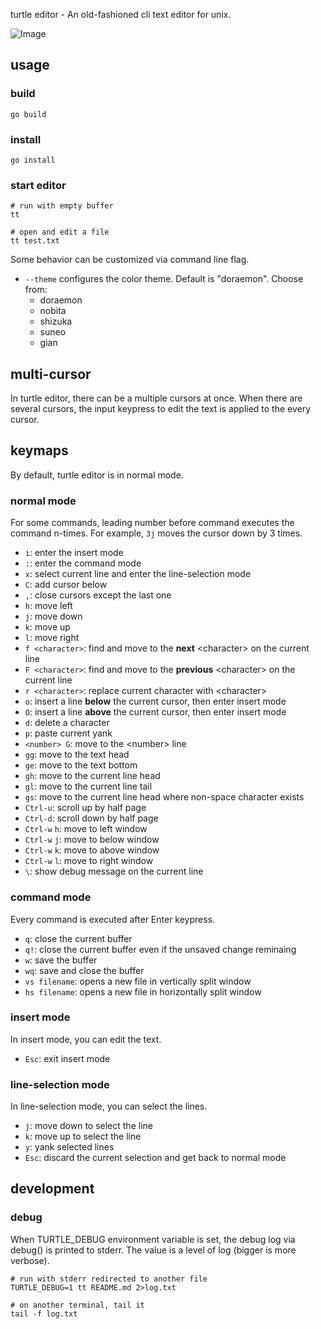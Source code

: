 turtle editor - An old-fashioned cli text editor for unix.

![Image](https://github.com/user-attachments/assets/84280ddc-f619-41ec-a348-3412bbefb21e)

## usage

### build

```shell
go build
```

### install

```shell
go install
```

### start editor

```shell
# run with empty buffer
tt

# open and edit a file
tt test.txt
```

Some behavior can be customized via command line flag.

* `--theme` configures the color theme. Default is "doraemon". Choose from:
  - doraemon
  - nobita
  - shizuka
  - suneo
  - gian

## multi-cursor

In turtle editor, there can be a multiple cursors at once.
When there are several cursors, the input keypress to edit the text is applied to the every cursor.

## keymaps

By default, turtle editor is in normal mode.

### normal mode

For some commands, leading number before command executes the command n-times.
For example, `3j` moves the cursor down by 3 times.

* `i`: enter the insert mode
* `:`: enter the command mode
* `x`: select current line and enter the line-selection mode
* `C`: add cursor below
* `,`: close cursors except the last one
* `h`: move left
* `j`: move down
* `k`: move up
* `l`: move right
* `f <character>`: find and move to the **next** \<character\> on the current line
* `F <character>`: find and move to the **previous** \<character\> on the current line
* `r <character>`: replace current character with \<character\>
* `o`: insert a line **below** the current cursor, then enter insert mode
* `O`: insert a line **above** the current cursor, then enter insert mode
* `d`: delete a character
* `p`: paste current yank
* `<number> G`: move to the \<number\> line
* `gg`: move to the text head
* `ge`: move to the text bottom
* `gh`: move to the current line head
* `gl`: move to the current line tail
* `gs`: move to the current line head where non-space character exists
* `Ctrl-u`: scroll up by half page
* `Ctrl-d`: scroll down by half page
* `Ctrl-w` `h`: move to left window
* `Ctrl-w` `j`: move to below window
* `Ctrl-w` `k`: move to above window
* `Ctrl-w` `l`: move to right window
* `\`: show debug message on the current line

### command mode

Every command is executed after Enter keypress.

* `q`: close the current buffer
* `q!`: close the current buffer even if the unsaved change reminaing
* `w`: save the buffer
* `wq`: save and close the buffer
* `vs filename`: opens a new file in vertically split window
* `hs filename`: opens a new file in horizontally split window

### insert mode

In insert mode, you can edit the text.

* `Esc`: exit insert mode

### line-selection mode

In line-selection mode, you can select the lines.

* `j`: move down to select the line
* `k`: move up to select the line
* `y`: yank selected lines
* `Esc`: discard the current selection and get back to normal mode

## development

### debug

When TURTLE_DEBUG environment variable is set, the debug log via debug() is printed to stderr.
The value is a level of log (bigger is more verbose).

```shell
# run with stderr redirected to another file
TURTLE_DEBUG=1 tt README.md 2>log.txt

# on another terminal, tail it
tail -f log.txt
```
